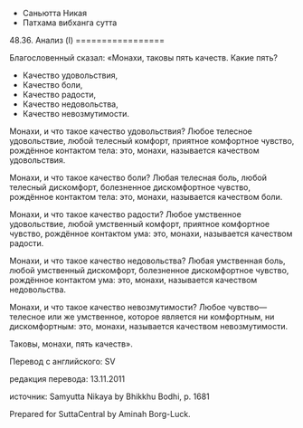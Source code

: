 









* Саньютта Никая
* Патхама вибханга сутта


48\.36\. Анализ \(I\)
\=\=\=\=\=\=\=\=\=\=\=\=\=\=\=\=\=



Благословенный сказал: «Монахи, таковы пять качеств\. Какие пять?


* Качество удовольствия,
* Качество боли,
* Качество радости,
* Качество недовольства,
* Качество невозмутимости\.


Монахи, и что такое качество удовольствия? Любое телесное удовольствие, любой телесный комфорт, приятное комфортное чувство, рождённое контактом тела: это, монахи, называется качеством удовольствия\.


Монахи, и что такое качество боли? Любая телесная боль, любой телесный дискомфорт, болезненное дискомфортное чувство, рождённое контактом тела: это, монахи, называется качеством боли\.


Монахи, и что такое качество радости? Любое умственное удовольствие, любой умственный комфорт, приятное комфортное чувство, рождённое контактом ума: это, монахи, называется качеством радости\.


Монахи, и что такое качество недовольства? Любая умственная боль, любой умственный дискомфорт, болезненное дискомфортное чувство, рождённое контактом ума: это, монахи, называется качеством недовольства\.


Монахи, и что такое качество невозмутимости? Любое чувство—телесное или же умственное, которое является ни комфортным, ни дискомфортным: это, монахи, называется качеством невозмутимости\.


Таковы, монахи, пять качеств»\.



Перевод с английского: SV


редакция перевода: 13\.11\.2011


источник: Samyutta Nikaya by Bhikkhu Bodhi, p\. 1681


Prepared for SuttaCentral by Aminah Borg\-Luck\.






